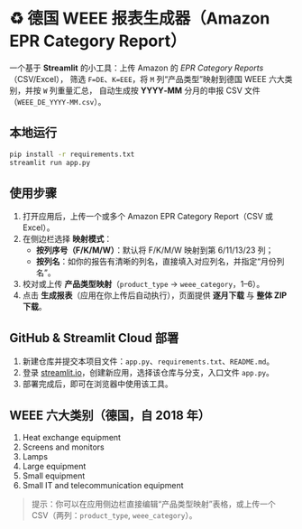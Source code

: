 # ♻️ 德国 WEEE 报表生成器（Amazon EPR Category Report）

一个基于 **Streamlit** 的小工具：上传 Amazon 的 *EPR Category Reports*（CSV/Excel），
筛选 `F=DE`、`K=EEE`，将 `M` 列“产品类型”映射到德国 WEEE 六大类别，并按 `W` 列重量汇总，
自动生成按 **YYYY‑MM** 分月的申报 CSV 文件（`WEEE_DE_YYYY-MM.csv`）。

## 本地运行

```bash
pip install -r requirements.txt
streamlit run app.py
```

## 使用步骤
1. 打开应用后，上传一个或多个 Amazon EPR Category Report（CSV 或 Excel）。
2. 在侧边栏选择 **映射模式**：
   - **按列序号（F/K/M/W）**：默认将 F/K/M/W 映射到第 6/11/13/23 列；
   - **按列名**：如你的报告有清晰的列名，直接填入对应列名，并指定“月份列名”。
3. 校对或上传 **产品类型映射**（`product_type` → `weee_category`，1–6）。
4. 点击 **生成报表**（应用在你上传后自动执行），页面提供 **逐月下载** 与 **整体 ZIP 下载**。

## GitHub & Streamlit Cloud 部署
1. 新建仓库并提交本项目文件：`app.py`、`requirements.txt`、`README.md`。
2. 登录 [streamlit.io](https://streamlit.io)，创建新应用，选择该仓库与分支，入口文件 `app.py`。
3. 部署完成后，即可在浏览器中使用该工具。

## WEEE 六大类别（德国，自 2018 年）
1. Heat exchange equipment  
2. Screens and monitors  
3. Lamps  
4. Large equipment  
5. Small equipment  
6. Small IT and telecommunication equipment

> 提示：你可以在应用侧边栏直接编辑“产品类型映射”表格，或上传一个 CSV（两列：`product_type`, `weee_category`）。